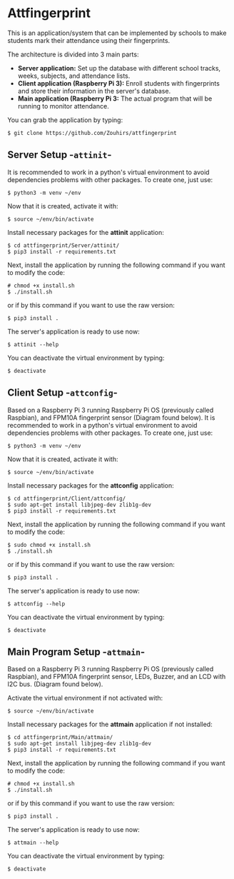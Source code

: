 # Attfingerprint
This is an application/system that can be implemented by schools to make students mark their attendance using their fingerprints.

The architecture is divided into 3 main parts:
- **Server application:** Set up the database with different school tracks, weeks, subjects, and attendance lists.
- **Client application (Raspberry Pi 3):** Enroll students with fingerprints and store their information in the server's database.
- **Main application (Raspberry Pi 3:** The actual program that will be running to monitor attendance.

You can grab the application by typing:
```
$ git clone https://github.com/Zouhirs/attfingerprint
```

## Server Setup -`attinit`-
It is recommended to work in a python's virtual environment to avoid dependencies problems with other packages.
To create one, just use:
```Linux
$ python3 -m venv ~/env
```
Now that it is created, activate it with:
```Linux
$ source ~/env/bin/activate
```
Install necessary packages for the **attinit** application:
```Linux
$ cd attfingerprint/Server/attinit/
$ pip3 install -r requirements.txt
```
Next, install the application by running the following command if you want to modify the code:
```Linux
# chmod +x install.sh
$ ./install.sh
```
or if by this command if you want to use the raw version:
```Linux
$ pip3 install .
```
The server's application is ready to use now:
```Linux
$ attinit --help
```
You can deactivate the virtual environment by typing:
```Linux
$ deactivate
```

## Client Setup -`attconfig`-
Based on a Raspberry Pi 3 running Raspberry Pi OS (previously called Raspbian), and FPM10A fingerprint sensor (Diagram found below).
It is recommended to work in a python's virtual environment to avoid dependencies problems with other packages.
To create one, just use:
```Linux
$ python3 -m venv ~/env
```
Now that it is created, activate it with:
```Linux
$ source ~/env/bin/activate
```
Install necessary packages for the **attconfig** application:
```Linux
$ cd attfingerprint/Client/attconfig/
$ sudo apt-get install libjpeg-dev zlib1g-dev
$ pip3 install -r requirements.txt
```
Next, install the application by running the following command if you want to modify the code:
```Linux
$ sudo chmod +x install.sh
$ ./install.sh
```
or if by this command if you want to use the raw version:
```Linux
$ pip3 install .
```
The server's application is ready to use now:
```Linux
$ attconfig --help
```
You can deactivate the virtual environment by typing:
```Linux
$ deactivate
```

## Main Program Setup -`attmain`-
Based on a Raspberry Pi 3 running Raspberry Pi OS (previously called Raspbian), and FPM10A fingerprint sensor, LEDs, Buzzer, and an LCD with I2C bus. (Diagram found below).

Activate the virtual environment if not activated with:
```Linux
$ source ~/env/bin/activate
```
Install necessary packages for the **attmain** application if not installed:
```Linux
$ cd attfingerprint/Main/attmain/
$ sudo apt-get install libjpeg-dev zlib1g-dev
$ pip3 install -r requirements.txt
```
Next, install the application by running the following command if you want to modify the code:
```Linux
# chmod +x install.sh
$ ./install.sh
```
or if by this command if you want to use the raw version:
```Linux
$ pip3 install .
```
The server's application is ready to use now:
```Linux
$ attmain --help
```
You can deactivate the virtual environment by typing:
```Linux
$ deactivate
```
